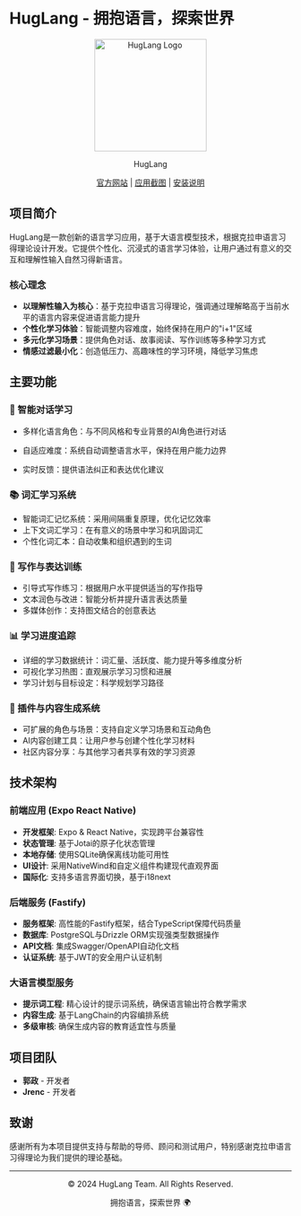 # HugLang - 拥抱语言，探索世界

<div align="center">
  <img src="https://github.com/user-attachments/assets/3c090ac9-78e6-4394-9051-b11c01864b1d" alt="HugLang Logo" width="200"/>
  <p>HugLang</p>
  <p><a href="https://huglang.com">官方网站</a> | <a href="#应用截图">应用截图</a> | <a href="#安装说明">安装说明</a></p>
</div>

## 项目简介

HugLang是一款创新的语言学习应用，基于大语言模型技术，根据克拉申语言习得理论设计开发。它提供个性化、沉浸式的语言学习体验，让用户通过有意义的交互和理解性输入自然习得新语言。

### 核心理念

- **以理解性输入为核心**：基于克拉申语言习得理论，强调通过理解略高于当前水平的语言内容来促进语言能力提升
- **个性化学习体验**：智能调整内容难度，始终保持在用户的"i+1"区域
- **多元化学习场景**：提供角色对话、故事阅读、写作训练等多种学习方式
- **情感过滤最小化**：创造低压力、高趣味性的学习环境，降低学习焦虑

## 主要功能

### 💬 智能对话学习

- 多样化语言角色：与不同风格和专业背景的AI角色进行对话
- 自适应难度：系统自动调整语言水平，保持在用户能力边界

- 实时反馈：提供语法纠正和表达优化建议

### 📚 词汇学习系统

- 智能词汇记忆系统：采用间隔重复原理，优化记忆效率
- 上下文词汇学习：在有意义的场景中学习和巩固词汇
- 个性化词汇本：自动收集和组织遇到的生词

### 📝 写作与表达训练

- 引导式写作练习：根据用户水平提供适当的写作指导
- 文本润色与改进：智能分析并提升语言表达质量
- 多媒体创作：支持图文结合的创意表达

### 📊 学习进度追踪

- 详细的学习数据统计：词汇量、活跃度、能力提升等多维度分析
- 可视化学习热图：直观展示学习习惯和进展
- 学习计划与目标设定：科学规划学习路径

### 🔌 插件与内容生成系统

- 可扩展的角色与场景：支持自定义学习场景和互动角色
- AI内容创建工具：让用户参与创建个性化学习材料
- 社区内容分享：与其他学习者共享有效的学习资源

## 技术架构

### 前端应用 (Expo React Native)

- **开发框架**: Expo & React Native，实现跨平台兼容性
- **状态管理**: 基于Jotai的原子化状态管理
- **本地存储**: 使用SQLite确保离线功能可用性
- **UI设计**: 采用NativeWind和自定义组件构建现代直观界面
- **国际化**: 支持多语言界面切换，基于i18next

### 后端服务 (Fastify)

- **服务框架**: 高性能的Fastify框架，结合TypeScript保障代码质量
- **数据库**: PostgreSQL与Drizzle ORM实现强类型数据操作
- **API文档**: 集成Swagger/OpenAPI自动化文档
- **认证系统**: 基于JWT的安全用户认证机制

### 大语言模型服务

- **提示词工程**: 精心设计的提示词系统，确保语言输出符合教学需求
- **内容生成**: 基于LangChain的内容编排系统
- **多级审核**: 确保生成内容的教育适宜性与质量





## 项目团队

- **郭政** - 开发者
- **Jrenc** - 开发者

## 致谢

感谢所有为本项目提供支持与帮助的导师、顾问和测试用户，特别感谢克拉申语言习得理论为我们提供的理论基础。


---

<div align="center">
  <p>© 2024 HugLang Team. All Rights Reserved.</p>
  <p>拥抱语言，探索世界 🌍</p>
</div>
